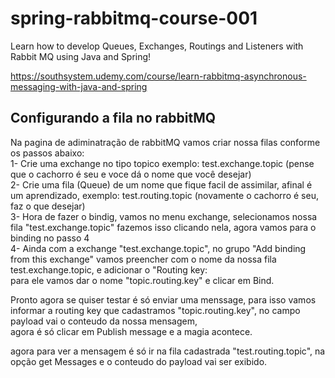 # spring-rabbitmq-course-001

Learn how to develop Queues, Exchanges, Routings and Listeners with Rabbit MQ using Java and Spring!<br/>

https://southsystem.udemy.com/course/learn-rabbitmq-asynchronous-messaging-with-java-and-spring

## Configurando a fila no rabbitMQ

Na pagina de adiminatração de rabbitMQ vamos criar nossa filas conforme os passos abaixo:</br>
1- Crie uma exchange no tipo topico exemplo: test.exchange.topic (pense que o cachorro é seu e voce dá o nome que você desejar)</br>
2- Crie uma fila (Queue) de um nome que fique facil de assimilar, afinal é um aprendizado, exemplo: test.routing.topic (novamente o cachorro é seu, faz o que desejar)</br>
3- Hora de fazer o bindig, vamos no menu exchange, selecionamos nossa fila "test.exchange.topic" fazemos isso clicando nela, agora vamos para o binding no passo 4</br>
4- Ainda com a exchange "test.exchange.topic", no grupo "Add binding from this exchange" vamos preencher com o nome da nossa fila test.exchange.topic, e adicionar o "Routing key:</br>
para ele vamos dar o nome "topic.routing.key" e clicar em Bind.</br>

Pronto agora se quiser testar é só enviar uma menssage, para isso vamos informar a routing key que cadastramos "topic.routing.key", no campo payload vai o conteudo da nossa mensagem,</br>
agora é só clicar em Publish message e a magia acontece.</br>

agora para ver a mensagem é só ir na fila cadastrada "test.routing.topic", na opção get Messages e o conteudo do payload vai ser exibido.</br>


